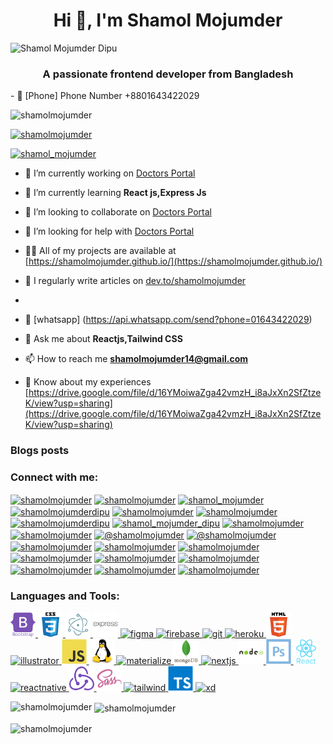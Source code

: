 
<h1 align="center">Hi 👋, I'm Shamol Mojumder</h1>
<img src="https://i.ibb.co/h9M3nMN/Screenshot-2021-07-16-at-00-15-44-Shamol-Mojumder-Dipu.png" alt="Shamol Mojumder Dipu" />
<h3 align="center">A passionate frontend developer from Bangladesh</h3>
- 📱 [Phone] Phone Number +8801643422029

<p align="left"> <img src="https://komarev.com/ghpvc/?username=shamolmojumder&label=Profile%20views&color=0e75b6&style=flat" alt="shamolmojumder" /> </p>

<p align="left"> <a href="https://github.com/ryo-ma/github-profile-trophy"><img src="https://github-profile-trophy.vercel.app/?username=shamolmojumder" alt="shamolmojumder" /></a> </p>

<p align="left"> <a href="https://twitter.com/shamol_mojumder" target="blank"><img src="https://img.shields.io/twitter/follow/shamol_mojumder?logo=twitter&style=for-the-badge" alt="shamol_mojumder" /></a> </p>

- 🔭 I’m currently working on [Doctors Portal](github.com/shamol)

- 🌱 I’m currently learning **React js,Express Js**

- 👯 I’m looking to collaborate on [Doctors Portal](github.com/shamols)

- 🤝 I’m looking for help with [Doctors Portal](github.com/shamolss)

- 👨‍💻 All of my projects are available at [https://shamolmojumder.github.io/](https://shamolmojumder.github.io/)

- 📝 I regularly write articles on [dev.to/shamolmojumder](dev.to/shamolmojumder) 
- 
- 📱 [whatsapp] (https://api.whatsapp.com/send?phone=01643422029) 

- 💬 Ask me about **Reactjs,Tailwind CSS**

- 📫 How to reach me **shamolmojumder14@gmail.com**

- 📄 Know about my experiences [https://drive.google.com/file/d/16YMoiwaZga42vmzH_i8aJxXn2SfZtzeK/view?usp=sharing](https://drive.google.com/file/d/16YMoiwaZga42vmzH_i8aJxXn2SfZtzeK/view?usp=sharing)

### Blogs posts
<!-- BLOG-POST-LIST:START -->
<!-- BLOG-POST-LIST:END -->

<h3 align="left">Connect with me:</h3>
<p align="left">
<a href="https://codepen.io/shamolmojumder" target="blank"><img align="center" src="https://raw.githubusercontent.com/rahuldkjain/github-profile-readme-generator/master/src/images/icons/Social/codepen.svg" alt="shamolmojumder" height="30" width="40" /></a>
<a href="https://dev.to/shamolmojumder" target="blank"><img align="center" src="https://raw.githubusercontent.com/rahuldkjain/github-profile-readme-generator/master/src/images/icons/Social/devto.svg" alt="shamolmojumder" height="30" width="40" /></a>
<a href="https://twitter.com/shamol_mojumder" target="blank"><img align="center" src="https://raw.githubusercontent.com/rahuldkjain/github-profile-readme-generator/master/src/images/icons/Social/twitter.svg" alt="shamol_mojumder" height="30" width="40" /></a>
<a href="https://linkedin.com/in/shamolmojumderdipu" target="blank"><img align="center" src="https://raw.githubusercontent.com/rahuldkjain/github-profile-readme-generator/master/src/images/icons/Social/linked-in-alt.svg" alt="shamolmojumderdipu" height="30" width="40" /></a>
<a href="https://stackoverflow.com/users/shamolmojumder" target="blank"><img align="center" src="https://raw.githubusercontent.com/rahuldkjain/github-profile-readme-generator/master/src/images/icons/Social/stack-overflow.svg" alt="shamolmojumder" height="30" width="40" /></a>
<a href="https://kaggle.com/shamolmojumder" target="blank"><img align="center" src="https://raw.githubusercontent.com/rahuldkjain/github-profile-readme-generator/master/src/images/icons/Social/kaggle.svg" alt="shamolmojumder" height="30" width="40" /></a>
<a href="https://fb.com/shamolmojumderdipu" target="blank"><img align="center" src="https://raw.githubusercontent.com/rahuldkjain/github-profile-readme-generator/master/src/images/icons/Social/facebook.svg" alt="shamolmojumderdipu" height="30" width="40" /></a>
<a href="https://instagram.com/shamol_mojumder_dipu" target="blank"><img align="center" src="https://raw.githubusercontent.com/rahuldkjain/github-profile-readme-generator/master/src/images/icons/Social/instagram.svg" alt="shamol_mojumder_dipu" height="30" width="40" /></a>
<a href="https://dribbble.com/shamolmojumder" target="blank"><img align="center" src="https://raw.githubusercontent.com/rahuldkjain/github-profile-readme-generator/master/src/images/icons/Social/dribbble.svg" alt="shamolmojumder" height="30" width="40" /></a>
<a href="https://www.behance.net/shamolmojumder" target="blank"><img align="center" src="https://raw.githubusercontent.com/rahuldkjain/github-profile-readme-generator/master/src/images/icons/Social/behance.svg" alt="shamolmojumder" height="30" width="40" /></a>
<a href="https://hashnode.com/@shamolmojumder" target="blank"><img align="center" src="https://raw.githubusercontent.com/rahuldkjain/github-profile-readme-generator/master/src/images/icons/Social/hashnode.svg" alt="@shamolmojumder" height="30" width="40" /></a>
<a href="https://medium.com/@shamolmojumder" target="blank"><img align="center" src="https://raw.githubusercontent.com/rahuldkjain/github-profile-readme-generator/master/src/images/icons/Social/medium.svg" alt="@shamolmojumder" height="30" width="40" /></a>
<a href="https://www.youtube.com/c/shamolmojumder" target="blank"><img align="center" src="https://raw.githubusercontent.com/rahuldkjain/github-profile-readme-generator/master/src/images/icons/Social/youtube.svg" alt="shamolmojumder" height="30" width="40" /></a>
<a href="https://www.codechef.com/users/shamolmojumder" target="blank"><img align="center" src="https://cdn.jsdelivr.net/npm/simple-icons@3.1.0/icons/codechef.svg" alt="shamolmojumder" height="30" width="40" /></a>
<a href="https://www.hackerrank.com/shamolmojumder" target="blank"><img align="center" src="https://raw.githubusercontent.com/rahuldkjain/github-profile-readme-generator/master/src/images/icons/Social/hackerrank.svg" alt="shamolmojumder" height="30" width="40" /></a>
<a href="https://codeforces.com/profile/shamolmojumder" target="blank"><img align="center" src="https://raw.githubusercontent.com/rahuldkjain/github-profile-readme-generator/master/src/images/icons/Social/codeforces.svg" alt="shamolmojumder" height="30" width="40" /></a>
<a href="https://www.leetcode.com/shamolmojumder" target="blank"><img align="center" src="https://raw.githubusercontent.com/rahuldkjain/github-profile-readme-generator/master/src/images/icons/Social/leet-code.svg" alt="shamolmojumder" height="30" width="40" /></a>
<a href="https://www.hackerearth.com/shamolmojumder" target="blank"><img align="center" src="https://raw.githubusercontent.com/rahuldkjain/github-profile-readme-generator/master/src/images/icons/Social/hackerearth.svg" alt="shamolmojumder" height="30" width="40" /></a>
<a href="https://www.topcoder.com/members/shamolmojumder" target="blank"><img align="center" src="https://raw.githubusercontent.com/rahuldkjain/github-profile-readme-generator/master/src/images/icons/Social/topcoder.svg" alt="shamolmojumder" height="30" width="40" /></a>
<a href="https://discord.gg/shamolmojumder" target="blank"><img align="center" src="https://raw.githubusercontent.com/rahuldkjain/github-profile-readme-generator/master/src/images/icons/Social/discord.svg" alt="shamolmojumder" height="30" width="40" /></a>
<a href="/shamolmojumder" target="blank"><img align="center" src="https://raw.githubusercontent.com/rahuldkjain/github-profile-readme-generator/master/src/images/icons/Social/rss.svg" alt="shamolmojumder" height="30" width="40" /></a>
</p>

<h3 align="left">Languages and Tools:</h3>
<p align="left"> <a href="https://getbootstrap.com" target="_blank" rel="noreferrer"> <img src="https://raw.githubusercontent.com/devicons/devicon/master/icons/bootstrap/bootstrap-plain-wordmark.svg" alt="bootstrap" width="40" height="40"/> </a> <a href="https://www.w3schools.com/css/" target="_blank" rel="noreferrer"> <img src="https://raw.githubusercontent.com/devicons/devicon/master/icons/css3/css3-original-wordmark.svg" alt="css3" width="40" height="40"/> </a> <a href="https://www.electronjs.org" target="_blank" rel="noreferrer"> <img src="https://raw.githubusercontent.com/devicons/devicon/master/icons/electron/electron-original.svg" alt="electron" width="40" height="40"/> </a> <a href="https://expressjs.com" target="_blank" rel="noreferrer"> <img src="https://raw.githubusercontent.com/devicons/devicon/master/icons/express/express-original-wordmark.svg" alt="express" width="40" height="40"/> </a> <a href="https://www.figma.com/" target="_blank" rel="noreferrer"> <img src="https://www.vectorlogo.zone/logos/figma/figma-icon.svg" alt="figma" width="40" height="40"/> </a> <a href="https://firebase.google.com/" target="_blank" rel="noreferrer"> <img src="https://www.vectorlogo.zone/logos/firebase/firebase-icon.svg" alt="firebase" width="40" height="40"/> </a> <a href="https://git-scm.com/" target="_blank" rel="noreferrer"> <img src="https://www.vectorlogo.zone/logos/git-scm/git-scm-icon.svg" alt="git" width="40" height="40"/> </a> <a href="https://heroku.com" target="_blank" rel="noreferrer"> <img src="https://www.vectorlogo.zone/logos/heroku/heroku-icon.svg" alt="heroku" width="40" height="40"/> </a> <a href="https://www.w3.org/html/" target="_blank" rel="noreferrer"> <img src="https://raw.githubusercontent.com/devicons/devicon/master/icons/html5/html5-original-wordmark.svg" alt="html5" width="40" height="40"/> </a> <a href="https://www.adobe.com/in/products/illustrator.html" target="_blank" rel="noreferrer"> <img src="https://www.vectorlogo.zone/logos/adobe_illustrator/adobe_illustrator-icon.svg" alt="illustrator" width="40" height="40"/> </a> <a href="https://developer.mozilla.org/en-US/docs/Web/JavaScript" target="_blank" rel="noreferrer"> <img src="https://raw.githubusercontent.com/devicons/devicon/master/icons/javascript/javascript-original.svg" alt="javascript" width="40" height="40"/> </a> <a href="https://www.linux.org/" target="_blank" rel="noreferrer"> <img src="https://raw.githubusercontent.com/devicons/devicon/master/icons/linux/linux-original.svg" alt="linux" width="40" height="40"/> </a> <a href="https://materializecss.com/" target="_blank" rel="noreferrer"> <img src="https://raw.githubusercontent.com/prplx/svg-logos/5585531d45d294869c4eaab4d7cf2e9c167710a9/svg/materialize.svg" alt="materialize" width="40" height="40"/> </a> <a href="https://www.mongodb.com/" target="_blank" rel="noreferrer"> <img src="https://raw.githubusercontent.com/devicons/devicon/master/icons/mongodb/mongodb-original-wordmark.svg" alt="mongodb" width="40" height="40"/> </a> <a href="https://nextjs.org/" target="_blank" rel="noreferrer"> <img src="https://cdn.worldvectorlogo.com/logos/nextjs-2.svg" alt="nextjs" width="40" height="40"/> </a> <a href="https://nodejs.org" target="_blank" rel="noreferrer"> <img src="https://raw.githubusercontent.com/devicons/devicon/master/icons/nodejs/nodejs-original-wordmark.svg" alt="nodejs" width="40" height="40"/> </a> <a href="https://www.photoshop.com/en" target="_blank" rel="noreferrer"> <img src="https://raw.githubusercontent.com/devicons/devicon/master/icons/photoshop/photoshop-line.svg" alt="photoshop" width="40" height="40"/> </a> <a href="https://reactjs.org/" target="_blank" rel="noreferrer"> <img src="https://raw.githubusercontent.com/devicons/devicon/master/icons/react/react-original-wordmark.svg" alt="react" width="40" height="40"/> </a> <a href="https://reactnative.dev/" target="_blank" rel="noreferrer"> <img src="https://reactnative.dev/img/header_logo.svg" alt="reactnative" width="40" height="40"/> </a> <a href="https://redux.js.org" target="_blank" rel="noreferrer"> <img src="https://raw.githubusercontent.com/devicons/devicon/master/icons/redux/redux-original.svg" alt="redux" width="40" height="40"/> </a> <a href="https://sass-lang.com" target="_blank" rel="noreferrer"> <img src="https://raw.githubusercontent.com/devicons/devicon/master/icons/sass/sass-original.svg" alt="sass" width="40" height="40"/> </a> <a href="https://tailwindcss.com/" target="_blank" rel="noreferrer"> <img src="https://www.vectorlogo.zone/logos/tailwindcss/tailwindcss-icon.svg" alt="tailwind" width="40" height="40"/> </a> <a href="https://www.typescriptlang.org/" target="_blank" rel="noreferrer"> <img src="https://raw.githubusercontent.com/devicons/devicon/master/icons/typescript/typescript-original.svg" alt="typescript" width="40" height="40"/> </a> <a href="https://www.adobe.com/products/xd.html" target="_blank" rel="noreferrer"> <img src="https://cdn.worldvectorlogo.com/logos/adobe-xd.svg" alt="xd" width="40" height="40"/> </a> </p>

<p><img align="left" src="https://github-readme-stats.vercel.app/api/top-langs?username=shamolmojumder&show_icons=true&locale=en&layout=compact" alt="shamolmojumder" /></p>

<p>&nbsp;<img align="center" src="https://github-readme-stats.vercel.app/api?username=shamolmojumder&show_icons=true&locale=en" alt="shamolmojumder" /></p>

<p><img align="center" src="https://github-readme-streak-stats.herokuapp.com/?user=shamolmojumder&" alt="shamolmojumder" /></p>


